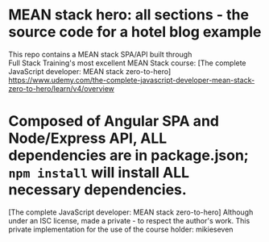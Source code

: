 # MEAN stack hero: all sections - the source code for a hotel blog example

This repo contains a MEAN stack SPA/API built through   
Full Stack Training's most excellent MEAN Stack course: 
[The complete JavaScript developer: MEAN stack zero-to-hero]
https://www.udemy.com/the-complete-javascript-developer-mean-stack-zero-to-hero/learn/v4/overview

Composed of Angular SPA and Node/Express API, 
ALL dependencies are in package.json; 
`npm install` will install ALL necessary dependencies.
=======
[The complete JavaScript developer: MEAN stack zero-to-hero]
Although under an ISC license, made a private - to respect the author's work.
This private implementation for the use of the course holder: mikieseven

